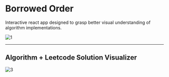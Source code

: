# Borrowed Order 
Interactive react app designed to grasp better visual understanding of algorithm implementations. 

![1](https://github.com/user-attachments/assets/ab0f0b53-ef6b-457c-bcaf-ebf525a6fc30)

---

## Algorithm + Leetcode Solution Visualizer

![3](https://github.com/user-attachments/assets/319118b0-ba69-4bd7-99ae-a26ad6aaa3e7)
